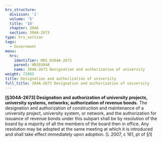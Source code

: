```yaml
---
hrs_structure:
  division: '1'
  volume: '5'
  title: '18'
  chapter: 304A
  section: 304A-2673
type: hrs_section
tags:
  - Government
menu:
  hrs:
    identifier: HRS_0304A-2673
    parent: HRS0304A
    name: 304A-2673 Designation and authorization of university
weight: 72995
title: Designation and authorization of university
full_title: 304A-2673 Designation and authorization of university
---
```

**[§304A-2673] Designation and authorization of university projects, university systems, networks; authorization of revenue bonds.** The designation and authorization of construction and maintenance of a university project, university system, or network, and the authorization for issuance of revenue bonds under this subpart shall be by resolution of the board by a majority of all the members of the board then in office. Any resolution may be adopted at the same meeting at which it is introduced and shall take effect immediately upon adoption. [L 2007, c 161, pt of §1]